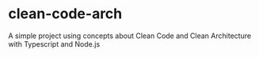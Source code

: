 # clean-code-arch
A simple project using concepts about Clean Code and Clean Architecture with Typescript and Node.js
